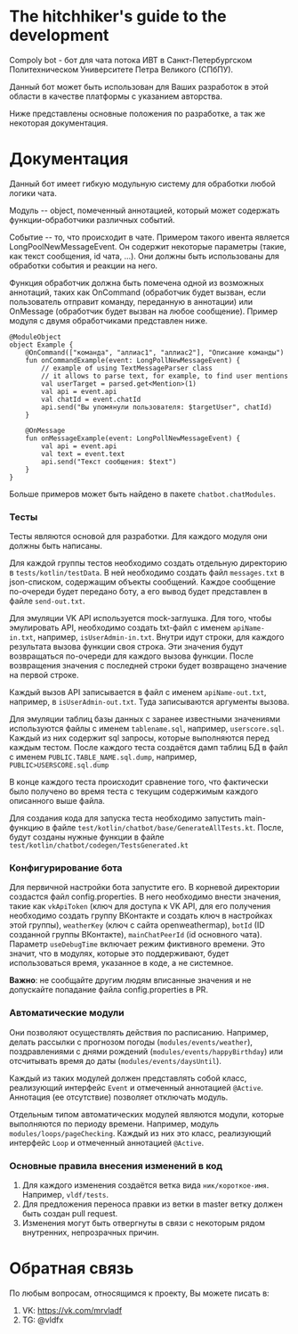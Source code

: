 # The hitchhiker's guide to the development
Compoly bot - бот для чата потока ИВТ в Санкт-Петербургском Политехническом Университете Петра Великого (СПбПУ).

Данный бот может быть использован для Ваших разработок в этой области в качестве платформы с указанием авторства.

Ниже представлены основные положения по разработке, а так же некоторая документация.

# Документация
Данный бот имеет гибкую модульную систему для обработки любой логики чата.

Модуль -- object, помеченный аннотацией, который может содержать функции-обработчики различных событий.

Событие -- то, что происходит в чате. Примером такого ивента является LongPoolNewMessageEvent.
Он содержит некоторые параметры (такие, как текст сообщения, id чата, ...). Они должны быть использованы для
обработки события и реакции на него.

Функция обработчик должна быть помечена одной из возможных аннотаций, таких как OnCommand
(обработчик будет вызван, если пользователь отправит команду, переданную в аннотации) или OnMessage
(обработчик будет вызван на любое сообщение). Пример модуля с двумя обработчиками представлен ниже.

    @ModuleObject
    object Example {
        @OnCommand(["команда", "аллиас1", "аллиас2"], "Описание команды")
        fun onCommandExample(event: LongPollNewMessageEvent) {
            // example of using TextMessageParser class
            // it allows to parse text, for example, to find user mentions 
            val userTarget = parsed.get<Mention>(1)
            val api = event.api
            val chatId = event.chatId
            api.send("Вы упомянули пользователя: $targetUser", chatId)
        }
        
        @OnMessage
        fun onMessageExample(event: LongPollNewMessageEvent) {
            val api = event.api
            val text = event.text
            api.send("Текст сообщения: $text")
        }
    }
Больше примеров может быть найдено в пакете `chatbot.chatModules`.

### Тесты
Тесты являются основой для разработки. Для каждого модуля они должны быть написаны.

Для каждой группы тестов необходимо создать отдельную директорию в `tests/kotlin/testData`. В ней необходимо
создать файл `messages.txt` в json-списком, содержащим объекты сообщений. Каждое сообщение по-очереди будет передано боту,
а его вывод будет представлен в файле `send-out.txt`.

Для эмуляции VK API используется mock-заглушка. Для того, чтобы эмулировать API, необходимо создать txt-файл
с именем `apiName-in.txt`, например, `isUserAdmin-in.txt`. Внутри идут строки, для каждого результата вызова функции
своя строка. Эти значения будут возвращаться по-очереди для каждого вызова функции. После возвращения
значения с последней строки будет возвращено значение на первой строке.

Каждый вызов API записывается в файл с именем `apiName-out.txt`, например, в `isUserAdmin-out.txt`. Туда записываются
аргументы вызова.

Для эмуляции таблиц базы данных с заранее известными значениями используются файлы с именем
`tablename.sql`, например, `userscore.sql`. Каждый из них содержит sql запросы, которые выполняются перед
каждым тестом. После каждого теста создаётся дамп таблиц БД в файл с именем `PUBLIC.TABLE_NAME.sql.dump`, например,
`PUBLIC>USERSCORE.sql.dump`

В конце каждого теста происходит сравнение того, что фактически было получено во время теста с текущим содержимым
каждого описанного выше файла.

Для создания кода для запуска теста необходимо запустить main-функцию в файле `test/kotlin/chatbot/base/GenerateAllTests.kt`.
После, будут созданы нужные функции в файле `test/kotlin/chatbot/codegen/TestsGenerated.kt`

### Конфигурирование бота
Для первичной настройки бота запустите его. В корневой директории создастся файл config.properties. В него необходимо
внести значения, такие как `vkApiToken` (ключ для доступа к VK API, для его получения необходимо создать
группу ВКонтакте и создать ключ в настройках этой группы), `weatherKey` (ключ с сайта openweathermap), `botId` (ID
созданной группы ВКонтакте), `mainChatPeerId` (id основного чата). Параметр `useDebugTime` включает режим фиктивного
времени. Это значит, что в модулях, которые это поддерживают, будет использоваться время, указанное в коде, а не
системное.

**Важно**: не сообщайте другим людям вписанные значения и не допускайте попадание файла config.properties в PR.


### Автоматические модули
Они позволяют осуществлять действия по расписанию. Например, делать рассылки с прогнозом погоды
(`modules/events/weather`), поздравлениями с днями рождений (`modules/events/happyBirthday`)
или отсчитывать время до даты (`modules/events/daysUntil`).

Каждый из таких модулей должен представлять собой класс, реализующий интерфейс `Event` и отмеченный аннотацией
`@Active`. Аннотация (ее отсутствие) позволяет отключать модуль.

Отдельным типом автоматических модулей являются модули, которые выполняются по периоду времени. Например, модуль
`modules/loops/pageChecking`. Каждый из них это класс, реализующий интерфейс `Loop` и отмеченный аннотацией `@Active`.

### Основные правила внесения изменений в код
1. Для каждого изменения создаётся ветка вида `ник/короткое-имя`. Например, `vldf/tests`.
2. Для предложения переноса правки из ветки в master ветку должен быть создан pull request.
3. Изменения могут быть отвергнуты в связи с некоторым рядом внутренних, непрозрачных причин.

# Обратная связь
По любым вопросам, относящимся к проекту, Вы можете писать в:
1. VK: https://vk.com/mrvladf
2. TG: @vldfx